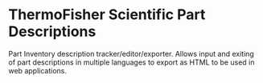 # ThermoFisher Scientific Part Descriptions
Part Inventory description tracker/editor/exporter.  Allows input and exiting of part descriptions in multiple languages to export as HTML to be used in web applications.
